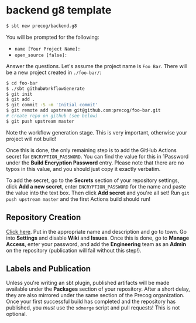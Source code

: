 # backend g8 template

```bash
$ sbt new precog/backend.g8
```

You will be prompted for the following:

- `name [Your Project Name]:`
- `open_source [false]:`

Answer the questions. Let's assume the project name is `Foo Bar`. There will be a new project created in `./foo-bar/`:

```bash
$ cd foo-bar
$ ./sbt githubWorkflowGenerate
$ git init
$ git add .
$ git commit -S -m 'Initial commit'
$ git remote add upstream git@github.com:precog/foo-bar.git
# create repo on github (see below)
$ git push upstream master
```

Note the workflow generation stage. This is very important, otherwise your project will not build!

Once this is done, the only remaining step is to add the GitHub Actions secret for `ENCRYPTION_PASSWORD`. You can find the value for this in 1Password under the **Build Encryption Password** entry. Please note that there are no typos in this value, and you should just copy it exactly verbatim.

To add the secret, go to the **Secrets** section of your repository settings, click **Add a new secret**, enter `ENCRYPTION_PASSWORD` for the name and paste the value into the text box. Then click **Add secret** and you're all set! Run `git push upstream master` and the first Actions build should run!

## Repository Creation

[Click here](https://github.com/organizations/precog/repositories/new). Put in the appropriate name and description and go to town. Go into **Settings** and disable **Wiki** and **Issues**. Once this is done, go to **Manage Access**, enter your password, and add the **Engineering** team as an **Admin** on the repository (publication will fail without this step!).

## Labels and Publication

Unless you're writing an sbt plugin, published artifacts will be made available under the **Packages** section of your repository. After a short delay, they are also mirrored under the same section of the Precog organization. Once your first successful build has completed and the repository has published, you *must* use the `sdmerge` script and pull requests! This is not optional.
